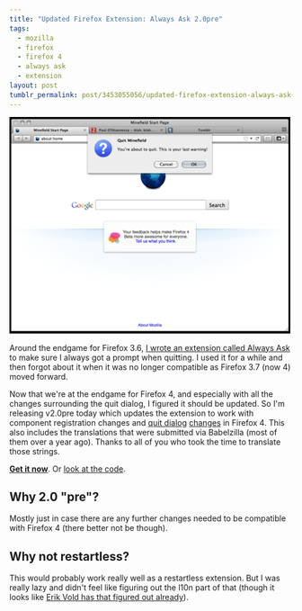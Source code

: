 ```yaml
---
title: "Updated Firefox Extension: Always Ask 2.0pre"
tags:
  - mozilla
  - firefox
  - firefox 4
  - always ask
  - extension
layout: post
tumblr_permalink: post/3453055056/updated-firefox-extension-always-ask-2-0pre
---
```


![](/img/posts/always-ask-2.0pre.png "The dialog that Always Ask shows when it has determined Firefox will quit without prompting")

Around the endgame for Firefox 3.6, [I wrote an extension called Always Ask](http://zpao.com/articles/26-just_released_always_ask) to make sure I always got a prompt when quitting. I used it for a while and then forgot about it when it was no longer compatible as Firefox 3.7 (now 4) moved forward.

Now that we're at the endgame for Firefox 4, and especially with all the changes surrounding the quit dialog, I figured it should be updated. So I'm releasing v2.0pre today which updates the extension to work with component registration changes and [quit dialog](http://blog.zpao.com/post/2854700249/just-quit-it) [changes](http://blog.zpao.com/post/3174360617/about-that-quit-dialog) in Firefox 4. This also includes the translations that were submitted via Babelzilla (most of them over a year ago). Thanks to all of you who took the time to translate those strings.

**[Get it now](https://addons.mozilla.org/en-US/firefox/addon/always-ask/)**. Or [look at the code](https://github.com/zpao/alwaysAsk).

## Why 2.0 "pre"?
Mostly just in case there are any further changes needed to be compatible with Firefox 4 (there better not be though).

## Why not restartless?
This would probably work really well as a restartless extension. But I was really lazy and didn't feel like figuring out the l10n part of that (though it looks like [Erik Vold has that figured out already](http://erikvold.com/blog/index.cfm/2011/2/18/restartless-firefox-addons-part-4-localization-l10n)).

